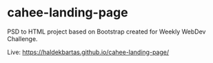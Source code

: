 # cahee-landing-page

PSD to HTML project based on Bootstrap created for Weekly WebDev Challenge.

Live: https://haldekbartas.github.io/cahee-landing-page/
